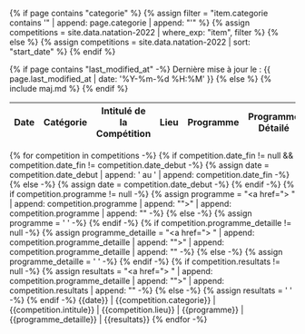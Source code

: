 ---
---
{% if page contains "categorie" %}
{%   assign filter = "item.categorie contains '" | append: page.categorie | append: "'" %}
{%   assign competitions = site.data.natation-2022 | where_exp: "item", filter %}
{% else %}
{%   assign competitions = site.data.natation-2022 | sort: "start_date" %}
{% endif %}

{% if page contains "last_modified_at" -%}
Derni&egrave;re mise &agrave; jour le :
    {{ page.last_modified_at | date: '%Y-%m-%d %H:%M' }}
{% else %}
    {% include maj.md %}
{% endif %}

Date | Catégorie | Intitulé de la Compétition | Lieu | Programme | Programme Détailé | Résultats
---|---|---|---|---|---|---
{% for competition in competitions -%}
{% if competition.date_fin != null && competition.date_fin != competition.date_debut -%}
  {% assign date = competition.date_debut | append: ' au ' | append: competition.date_fin -%}
{% else -%}
{%   assign date = competition.date_debut -%}
{% endif -%}
{% if competition.programme != null -%}
  {% assign programme = "<a href=\"> " | append: competition.programme | append: "\">" | append: competition.programme | append: "</a>" -%}
{% else -%}
{%   assign programme = ' ' -%}
{% endif -%}
{% if competition.programme_detaille != null -%}
  {% assign programme_detaille = "<a href=\"> " | append: competition.programme_detaille | append: "\">" | append: competition.programme_detaille | append: "</a>" -%}
{% else -%}
{%   assign programme_detaille = ' ' -%}
{% endif -%}
{% if competition.resultats != null -%}
  {% assign resultats = "<a href=\"> " | append: competition.programme_detaille | append: "\">" | append: competition.resultats | append: "</a>" -%}
{% else -%}
{%   assign resultats = ' ' -%}
{% endif -%}
{{date}} | {{competition.categorie}} | {{competition.intitule}} | {{competition.lieu}} | {{programme}} | {{programme_detaille}} | {{resultats}}
{% endfor -%}

